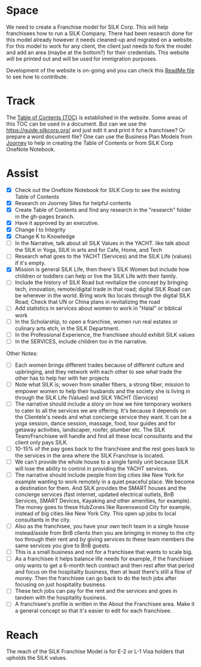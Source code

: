 # Space
We need to create a Franchise model for SILK Corp. This will help franchisees how to run a SILK Company. There had been research done for this model already however it needs cleaned-up and migrated on a website. For this model to work for any client, the client just needs to fork the model and add an area (maybe at the bottom?) for their credentials. This website will be printed out and will be used for immigration purposes.

Development of the website is on-going and you can check this [ReadMe file](https://github.com/NoteHive/Silk-Corp-Guide/tree/gh-pages) to see how to contribute.

# Track
The [Table of Contents (TOC)](https://github.com/NoteHive/Silk-Corp-Guide/blob/gh-pages/research/TableOfContents.md) is established in the website. Some areas of this TOC can be used in a document. But can we use the https://guide.silkcorp.org/ and just edit it and print it for a franchisee? Or prepare a word document file? One can use the Business Plan Models from [Joorney](https://www.joorney.com/#pre-samples) to help in creating the Table of Contents or from SILK Corp OneNote Notebook.

# Assist
- [x] Check out the OneNote Notebook for SILK Corp to see the existing Table of Contents
- [x] Research on Joorney Sites for helpful contents
- [x] Create Table of Contents and find any research in the "research" folder in the gh-pages branch.
- [x] Have it approved by an executive.
- [x] Change I to Integrity
- [x] Change K to Knowledge
- [ ] In the Narrative, talk about all SILK Values in the YACHT. like talk about the SILK in Yoga, SILK in arts and for Cafe, Home, and Tech
- [ ] Research what goes to the YACHT (Services) and the SILK Life (values) if it's empty.
- [x] Mission is general SILK Life, then there's SILK Women but include how children or toddlers can help or live the SILK Life with their family.
- [ ] Include the history of  SILK Road but revitalize the concept by bringing tech, innovation, remote/digital trade in that road; digital SILK Road can be wherever in the world. Bring work tko locals through the digital SILK Road; Check that UN or China plans in revitalizing the road
- [ ] Add statistics in services about women to work in "Halal" or biblical work
- [ ] In the Scholarship, to open a franchise, women run real estates or culinary arts etch, in the  SILK Department.
- [ ] In the Professional Experience, the franchisee should exhibit SILK values
- [ ] In the SERVICES, include children too in the narrative.

Other Notes:

- [ ] Each women brings different trades because of different culture and upbringing, and they network with each other to see what trade the other has to help her with her projects
- [ ] Note what SILK is; woven from smaller fibers, a strong fiber, mission to empower women to help their husbands and the society she is living in through the  SILK Life (Values) and SILK YACHT (Services)
- [ ] The narrative should include a story on how we hire temporary workers to cater to all the services we are offering. It's because it depends on the Clientele's needs and what concierge service they want. It can be a yoga session, dance session, massage, food, tour guides and for getaway activities, landscaper, roofer, plumber etc. The SILK Team/Franchisee will handle and find all these local consultants and the client only pays SILK. 
- [ ] 10-15% of the pay goes back to the franchisee and the rest goes back to the services in the area where the SILK Franchise is located.
- [ ] We can't provide the whole house to a single family unit because SILK will lose the ability to control in providing the YACHT services.
- [ ] The narrative should include people from big cities like New York for example wanting to work remotely in a quiet peaceful place. We become a destination for them. And SILK provides the SMART houses and the concierge services (fast internet, updated electrical outlets, BnB Services, SMART Devices, Kayaking and other amenities, for example). The money goes to these HubZones like Ravenswood City for example, instead of big cities like New York City. This open up jobs to local consultants in the city. 
- [ ] Also as the franchisee, you have your own tech team in a single house instead/aside from BnB clients then you are bringing in money to the city too through their rent and by giving services to these team members the same services you give to BnB guests.
- [ ] This is a small business and not for a franchisee that wants to scale big.
- [ ] As a franchisee it helps balance life needs for example, if the franchisee only wants to get a 6-month tech contract and then rest after that period and focus on the hospitality business, then at least there's still a flow of money. Then the franchisee can go back to do the tech jobs after focusing on just hospitality business. 
- [ ] These tech jobs can pay for the rent and the services and goes in tandem with the hospitality business.
- [ ] A franchisee's profile is written in the About the Franchisee area. Make it a general concept so that it's easier to edit for each franchisee.

# Reach
The reach of the SILK Franchise Model is for E-2 or L-1 Visa holders that upholds the SILK values.
